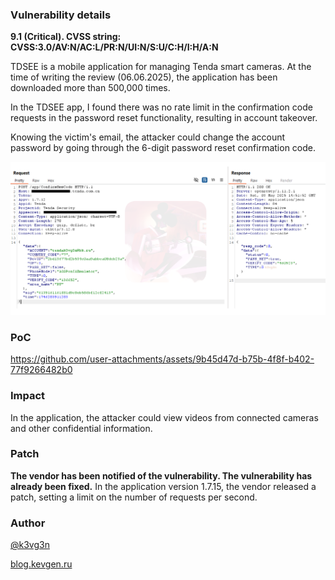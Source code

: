

### Vulnerability details


**9.1 (Critical). CVSS string: CVSS:3.0/AV:N/AC:L/PR:N/UI:N/S:U/C:H/I:H/A:N**



TDSEE is a mobile application for managing Tenda smart cameras. At the time of writing the review (06.06.2025), the application has been downloaded more than 500,000 times.

In the TDSEE app, I found there was no rate limit in the confirmation code requests in the password reset functionality, resulting in account takeover.

Knowing the victim's email, the attacker could change the account password by going through the 6-digit password reset confirmation code.

![](https://raw.githubusercontent.com/k3vg3n/researches/refs/heads/main/attachments/Account_takeover_in_TDSEE_app/burp_check_code_success_wm.png)

### PoC



https://github.com/user-attachments/assets/9b45d47d-b75b-4f8f-b402-77f9266482b0

### Impact

In the application, the attacker could view videos from connected cameras and other confidential information.

### Patch

**The vendor has been notified of the vulnerability. The vulnerability has already been fixed.**
In the application version 1.7.15, the vendor released a patch, setting a limit on the number of requests per second.

### Author

[@k3vg3n](https://t.me/k3vg3n)

[blog.kevgen.ru](https://blog.kevgen.ru/posts/account_takeover_in_tdsee_app/)















